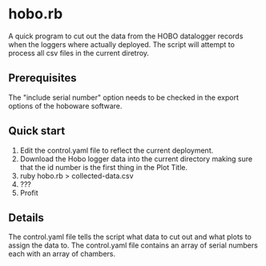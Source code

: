 hobo.rb
========

A quick program to cut out the data from the HOBO datalogger records when the loggers
where actually deployed. The script will attempt to process all csv files in the current diretroy.

Prerequisites
-------------

The "include serial number" option needs to be checked in the export options of the hoboware software.

Quick start
------------

1. Edit the control.yaml file to reflect the current deployment. 
2. Download the Hobo logger data into the current directory making sure that the id number is the first thing in the Plot Title.
3. ruby hobo.rb > collected-data.csv
4. ???
5. Profit

Details
-------

The control.yaml file tells the script what data to cut out and what plots to assign the data to.
The control.yaml file contains an array of serial numbers each with an array of chambers.

